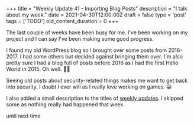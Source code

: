 
+++
title = "Weekly Update 41 - Importing Blog Posts"
description = "I talk about my week."
date = 2021-04-30T12:00:00Z
draft = false
type = 'post'
tags = ['TODO']
old_content_duration = 0
+++

<p>The last couple of weeks have been busy for me. I've been working on my project and I can say I've been making some good progress.</p>
<p>I found my old WordPress blog so I brought over some posts from 2016-2017. I had some others but decided against bringing them over. I'm also pretty sure I had a blog full of posts before 2016 as I had the first Hello World in 2015. Oh well. 🤷&zwj;♂️</p>
<p>Seeing old posts about security-related things makes me want to get back into security. I doubt I ever will as I really love working on games. 😀</p>
<p>I also added a small description to the titles of <a href="https://trdwll.com/blog/category/weekly-update/" target="_blank" rel="noopener">weekly updates</a>. I skipped some as nothing really had happened that week.</p>
<p>until next time</p>
    